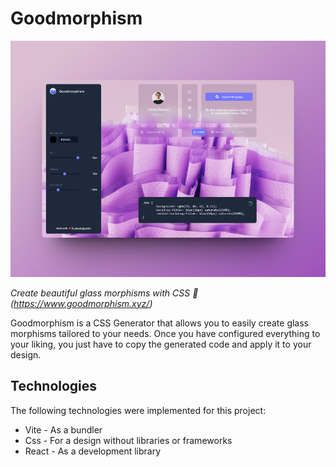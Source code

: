 # Goodmorphism

![Goodmorphism Screenshot](/public/goodmorphism-shot.png)

_Create beautiful glass morphisms with CSS 💎 (https://www.goodmorphism.xyz/)_

Goodmorphism is a CSS Generator that allows you to easily create glass morphisms tailored to your needs. Once you have configured everything to your liking, you just have to copy the generated code and apply it to your design.

## Technologies

The following technologies were implemented for this project:

- Vite - As a bundler
- Css - For a design without libraries or frameworks
- React - As a development library